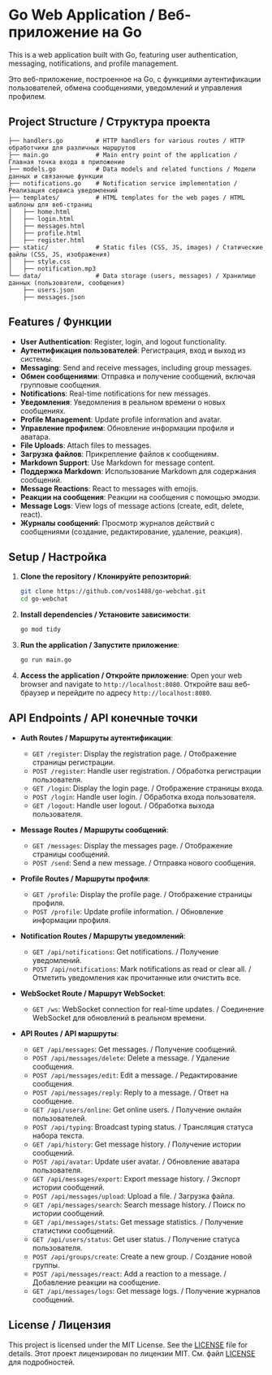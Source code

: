 # Go Web Application / Веб-приложение на Go

This is a web application built with Go, featuring user authentication, messaging, notifications, and profile management.

Это веб-приложение, построенное на Go, с функциями аутентификации пользователей, обмена сообщениями, уведомлений и управления профилем.

## Project Structure / Структура проекта

```
├── handlers.go         # HTTP handlers for various routes / HTTP обработчики для различных маршрутов
├── main.go             # Main entry point of the application / Главная точка входа в приложение
├── models.go           # Data models and related functions / Модели данных и связанные функции
├── notifications.go    # Notification service implementation / Реализация сервиса уведомлений
├── templates/          # HTML templates for the web pages / HTML шаблоны для веб-страниц
│   ├── home.html
│   ├── login.html
│   ├── messages.html
│   ├── profile.html
│   ├── register.html
├── static/             # Static files (CSS, JS, images) / Статические файлы (CSS, JS, изображения)
│   ├── style.css
│   ├── notification.mp3
└── data/               # Data storage (users, messages) / Хранилище данных (пользователи, сообщения)
    ├── users.json
    ├── messages.json
```

## Features / Функции

- **User Authentication**: Register, login, and logout functionality.
- **Аутентификация пользователей**: Регистрация, вход и выход из системы.
- **Messaging**: Send and receive messages, including group messages.
- **Обмен сообщениями**: Отправка и получение сообщений, включая групповые сообщения.
- **Notifications**: Real-time notifications for new messages.
- **Уведомления**: Уведомления в реальном времени о новых сообщениях.
- **Profile Management**: Update profile information and avatar.
- **Управление профилем**: Обновление информации профиля и аватара.
- **File Uploads**: Attach files to messages.
- **Загрузка файлов**: Прикрепление файлов к сообщениям.
- **Markdown Support**: Use Markdown for message content.
- **Поддержка Markdown**: Использование Markdown для содержания сообщений.
- **Message Reactions**: React to messages with emojis.
- **Реакции на сообщения**: Реакции на сообщения с помощью эмодзи.
- **Message Logs**: View logs of message actions (create, edit, delete, react).
- **Журналы сообщений**: Просмотр журналов действий с сообщениями (создание, редактирование, удаление, реакция).

## Setup / Настройка

1. **Clone the repository / Клонируйте репозиторий**:
    ```sh
    git clone https://github.com/vos1488/go-webchat.git
    cd go-webchat
    ```

2. **Install dependencies / Установите зависимости**:
    ```sh
    go mod tidy
    ```

3. **Run the application / Запустите приложение**:
    ```sh
    go run main.go
    ```

4. **Access the application / Откройте приложение**:
    Open your web browser and navigate to `http://localhost:8080`.
    Откройте ваш веб-браузер и перейдите по адресу `http://localhost:8080`.

## API Endpoints / API конечные точки

- **Auth Routes / Маршруты аутентификации**:
  - `GET /register`: Display the registration page. / Отображение страницы регистрации.
  - `POST /register`: Handle user registration. / Обработка регистрации пользователя.
  - `GET /login`: Display the login page. / Отображение страницы входа.
  - `POST /login`: Handle user login. / Обработка входа пользователя.
  - `GET /logout`: Handle user logout. / Обработка выхода пользователя.

- **Message Routes / Маршруты сообщений**:
  - `GET /messages`: Display the messages page. / Отображение страницы сообщений.
  - `POST /send`: Send a new message. / Отправка нового сообщения.

- **Profile Routes / Маршруты профиля**:
  - `GET /profile`: Display the profile page. / Отображение страницы профиля.
  - `POST /profile`: Update profile information. / Обновление информации профиля.

- **Notification Routes / Маршруты уведомлений**:
  - `GET /api/notifications`: Get notifications. / Получение уведомлений.
  - `POST /api/notifications`: Mark notifications as read or clear all. / Отметить уведомления как прочитанные или очистить все.

- **WebSocket Route / Маршрут WebSocket**:
  - `GET /ws`: WebSocket connection for real-time updates. / Соединение WebSocket для обновлений в реальном времени.

- **API Routes / API маршруты**:
  - `GET /api/messages`: Get messages. / Получение сообщений.
  - `POST /api/messages/delete`: Delete a message. / Удаление сообщения.
  - `POST /api/messages/edit`: Edit a message. / Редактирование сообщения.
  - `POST /api/messages/reply`: Reply to a message. / Ответ на сообщение.
  - `GET /api/users/online`: Get online users. / Получение онлайн пользователей.
  - `POST /api/typing`: Broadcast typing status. / Трансляция статуса набора текста.
  - `GET /api/history`: Get message history. / Получение истории сообщений.
  - `POST /api/avatar`: Update user avatar. / Обновление аватара пользователя.
  - `GET /api/messages/export`: Export message history. / Экспорт истории сообщений.
  - `POST /api/messages/upload`: Upload a file. / Загрузка файла.
  - `GET /api/messages/search`: Search message history. / Поиск по истории сообщений.
  - `GET /api/messages/stats`: Get message statistics. / Получение статистики сообщений.
  - `GET /api/users/status`: Get user status. / Получение статуса пользователя.
  - `POST /api/groups/create`: Create a new group. / Создание новой группы.
  - `POST /api/messages/react`: Add a reaction to a message. / Добавление реакции на сообщение.
  - `GET /api/messages/logs`: Get message logs. / Получение журналов сообщений.

## License / Лицензия

This project is licensed under the MIT License. See the [LICENSE](LICENSE) file for details.
Этот проект лицензирован по лицензии MIT. См. файл [LICENSE](LICENSE) для подробностей.
